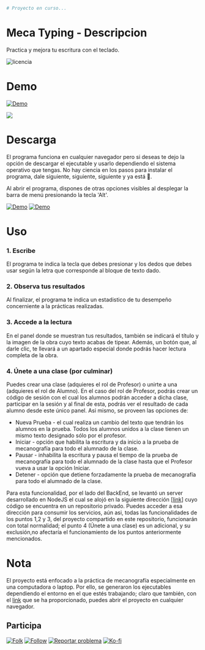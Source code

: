 ```bash
# Proyecto en curso...
```
# Meca Typing - Descripcion
Practica y mejora tu escritura con el teclado.
 
 <img src="https://img.shields.io/badge/LICENCIA-GPL-yellow?style=for-the-badge&logo=git&logoColor=white" alt="licencia" />

# Demo

<a href="https://mecatyping.netlify.app/">
 <img alt="Demo" title="Demo Button" src="https://shields.io/badge/-HAZ%20CLIC%20PARA%20VER%20LA%20DEMO-red.svg?&style=for-the-badge&logo=github&logoColor=white"/>
</a>

<p align="left"> 
 <img src="/Demo.gif"/>
</p>
    
# Descarga
El programa funciona en cualquier navegador pero si deseas te dejo la opción de descargar el ejecutable y usarlo dependiendo el sistema operativo que tengas. No hay ciencia en los pasos para instalar el programa, dale siguiente, siguiente, siguiente y ya está :see_no_evil:.

Al abrir el programa, dispones de otras opciones visibles al desplegar la barra de menú presionando la tecla 'Alt'.

<a href="https://github.com/KeyCuevasMelgarejo/archivos_publicos_/raw/master/MECA-TYPING_/meca-typing-app-1.1.0_linux.zip">
    <img alt="Demo" title="Demo Button" src="https://shields.io/badge/-DESCARGA%20PARA%20LINUX-blue.svg?&style=for-the-badge&logo=linux&logoColor=white"/></a>
<a href="https://github.com/KeyCuevasMelgarejo/archivos_publicos_/raw/master/MECA-TYPING_/meca-typing-app-%201.1.0_windows.zip">
    <img alt="Demo" title="Demo Button" src="https://shields.io/badge/-DESCARGA%20PARA%20WINDOWS-blue.svg?&style=for-the-badge&logo=windows&logoColor=white"/></a>

# Uso
### 1. Escribe
El programa te indica la tecla que debes presionar y los dedos que debes usar según la letra que corresponde al bloque de texto dado.
### 2. Observa tus resultados
Al finalizar, el programa te indica un estadistico de tu desempeño concerniente a la prácticas realizadas. 
### 3. Accede a la lectura
En el panel donde se muestran tus resultados, también se indicará el título y la imagen de la obra cuyo texto acabas de tipear. Además, un botón que, al darle clic, te llevará a un apartado especial donde podrás hacer lectura completa de la obra.
### 4. Únete a una clase (por culminar)
Puedes crear una clase (adquieres el rol de Profesor) o unirte a una (adquieres el rol de Alumno). En el caso del rol de Profesor, podrás crear un código de sesión con el cual los alumnos podrán acceder a dicha clase, participar en la sesión y al final de esta, podrás ver el resultado de cada alumno desde este único panel. Asi mismo, se proveen las opciones de:
* Nueva Prueba - el cual realiza un cambio del texto que tendrán los alumnos en la prueba. Todos los alumnos unidos a la clase tienen un mismo texto designado sólo por el profesor.
* Iniciar - opción que habilita la escritura y da inicio a la prueba de mecanografía para todo el alumnado de la clase.
* Pausar - inhabilita la escritura y pausa el tiempo de la prueba de mecanografía para todo el alumnado de la clase hasta que el Profesor vueva a usar la opción Iniciar.
* Detener - opción que detiene forzadamente la prueba de mecanografía para todo el alumnado de la clase.

Para esta funcionalidad, por el lado del BackEnd, se levantó un server desarrollado en NodeJS el cual se alojó en la siguiente dirección [[link](https://mecatyping.herokuapp.com:3000/)] cuyo código se encuentra en un repositorio privado. Puedes acceder a esa dirección para consumir los servicios, aún asi, todas las funcionalidades de los puntos 1,2 y 3, del proyecto compartido en este repositorio, funcionarán con total normalidad; el punto 4 (Únete a una clase) es un adicional, y su exclusión,no afectaría el funcionamiento de los puntos anteriormente mencionados.

# Nota
El proyecto está enfocado a la práctica de mecanografía especialmente en una computadora o laptop. Por ello, se generaron los ejecutables dependiendo el entorno en el que estés trabajando; claro que también, con el [link](https://keycuevasmelgarejo.github.io/MECA-TYPING_/) que se ha proporcionado, puedes abrir el proyecto en cualquier navegador.

## Participa
<p align="left">
 <a href="https://github.com/KeyCuevasMelgarejo/MECA-TYPING_/fork">
    <img alt="Folk" title="Fork Button" src="https://shields.io/badge/-DAR%20FORK-red.svg?&style=for-the-badge&logo=github&logoColor=white"/></a>
 <a href="https://github.com/KeyCuevasMelgarejo/MECA-TYPING_/subscription">
    <img alt="Follow" title="Dale Me Gusta" src="https://shields.io/badge/-LIKE%20THIS%20REPO-informational.svg?&style=for-the-badge&logo=github&logoColor=white"/></a>
 <a href="https://github.com/KeyCuevasMelgarejo/MECA-TYPING_/issues/new">
    <img alt="Reportar problema" title="Ayudemos a mejorar" src="https://shields.io/badge/-REPORTA%20UN%20PROBLEMA-yellow.svg?&style=for-the-badge&logo=github&logoColor=white"/></a>
 <a href="https://ko-fi.com/keycuevasmelgarejo"><img alt="Ko-fi" title="Contribuye" src="https://shields.io/badge/-BUY%20ME%20A%20COFFEE-CC2735.svg?&style=for-the-badge&logo=ko-fi&logoColor=white"></a>
</p>
